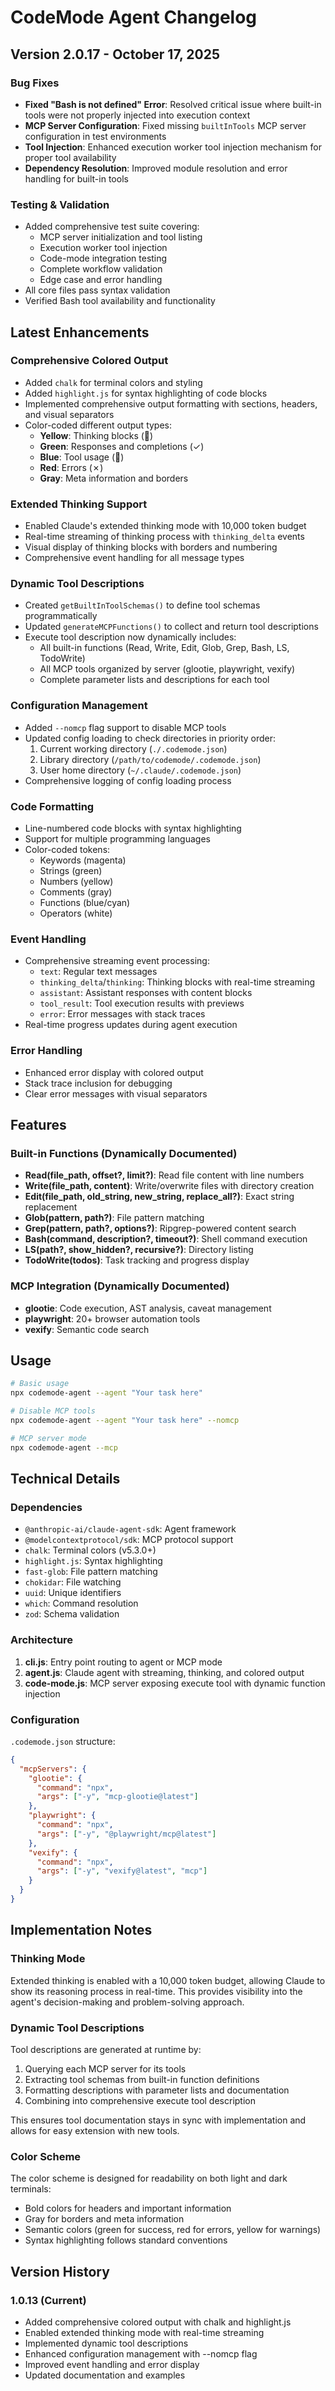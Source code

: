 # CodeMode Agent Changelog

## Version 2.0.17 - October 17, 2025

### Bug Fixes
- **Fixed "Bash is not defined" Error**: Resolved critical issue where built-in tools were not properly injected into execution context
- **MCP Server Configuration**: Fixed missing `builtInTools` MCP server configuration in test environments
- **Tool Injection**: Enhanced execution worker tool injection mechanism for proper tool availability
- **Dependency Resolution**: Improved module resolution and error handling for built-in tools

### Testing & Validation
- Added comprehensive test suite covering:
  - MCP server initialization and tool listing
  - Execution worker tool injection
  - Code-mode integration testing
  - Complete workflow validation
  - Edge case and error handling
- All core files pass syntax validation
- Verified Bash tool availability and functionality

## Latest Enhancements

### Comprehensive Colored Output
- Added `chalk` for terminal colors and styling
- Added `highlight.js` for syntax highlighting of code blocks
- Implemented comprehensive output formatting with sections, headers, and visual separators
- Color-coded different output types:
  - **Yellow**: Thinking blocks (💭)
  - **Green**: Responses and completions (✓)
  - **Blue**: Tool usage (🔧)
  - **Red**: Errors (✗)
  - **Gray**: Meta information and borders

### Extended Thinking Support
- Enabled Claude's extended thinking mode with 10,000 token budget
- Real-time streaming of thinking process with `thinking_delta` events
- Visual display of thinking blocks with borders and numbering
- Comprehensive event handling for all message types

### Dynamic Tool Descriptions
- Created `getBuiltInToolSchemas()` to define tool schemas programmatically
- Updated `generateMCPFunctions()` to collect and return tool descriptions
- Execute tool description now dynamically includes:
  - All built-in functions (Read, Write, Edit, Glob, Grep, Bash, LS, TodoWrite)
  - All MCP tools organized by server (glootie, playwright, vexify)
  - Complete parameter lists and descriptions for each tool

### Configuration Management
- Added `--nomcp` flag support to disable MCP tools
- Updated config loading to check directories in priority order:
  1. Current working directory (`./.codemode.json`)
  2. Library directory (`/path/to/codemode/.codemode.json`)
  3. User home directory (`~/.claude/.codemode.json`)
- Comprehensive logging of config loading process

### Code Formatting
- Line-numbered code blocks with syntax highlighting
- Support for multiple programming languages
- Color-coded tokens:
  - Keywords (magenta)
  - Strings (green)
  - Numbers (yellow)
  - Comments (gray)
  - Functions (blue/cyan)
  - Operators (white)

### Event Handling
- Comprehensive streaming event processing:
  - `text`: Regular text messages
  - `thinking_delta`/`thinking`: Thinking blocks with real-time streaming
  - `assistant`: Assistant responses with content blocks
  - `tool_result`: Tool execution results with previews
  - `error`: Error messages with stack traces
- Real-time progress updates during agent execution

### Error Handling
- Enhanced error display with colored output
- Stack trace inclusion for debugging
- Clear error messages with visual separators

## Features

### Built-in Functions (Dynamically Documented)
- **Read(file_path, offset?, limit?)**: Read file content with line numbers
- **Write(file_path, content)**: Write/overwrite files with directory creation
- **Edit(file_path, old_string, new_string, replace_all?)**: Exact string replacement
- **Glob(pattern, path?)**: File pattern matching
- **Grep(pattern, path?, options?)**: Ripgrep-powered content search
- **Bash(command, description?, timeout?)**: Shell command execution
- **LS(path?, show_hidden?, recursive?)**: Directory listing
- **TodoWrite(todos)**: Task tracking and progress display

### MCP Integration (Dynamically Documented)
- **glootie**: Code execution, AST analysis, caveat management
- **playwright**: 20+ browser automation tools
- **vexify**: Semantic code search

## Usage

```bash
# Basic usage
npx codemode-agent --agent "Your task here"

# Disable MCP tools
npx codemode-agent --agent "Your task here" --nomcp

# MCP server mode
npx codemode-agent --mcp
```

## Technical Details

### Dependencies
- `@anthropic-ai/claude-agent-sdk`: Agent framework
- `@modelcontextprotocol/sdk`: MCP protocol support
- `chalk`: Terminal colors (v5.3.0+)
- `highlight.js`: Syntax highlighting
- `fast-glob`: File pattern matching
- `chokidar`: File watching
- `uuid`: Unique identifiers
- `which`: Command resolution
- `zod`: Schema validation

### Architecture
1. **cli.js**: Entry point routing to agent or MCP mode
2. **agent.js**: Claude agent with streaming, thinking, and colored output
3. **code-mode.js**: MCP server exposing execute tool with dynamic function injection

### Configuration
`.codemode.json` structure:
```json
{
  "mcpServers": {
    "glootie": {
      "command": "npx",
      "args": ["-y", "mcp-glootie@latest"]
    },
    "playwright": {
      "command": "npx",
      "args": ["-y", "@playwright/mcp@latest"]
    },
    "vexify": {
      "command": "npx",
      "args": ["-y", "vexify@latest", "mcp"]
    }
  }
}
```

## Implementation Notes

### Thinking Mode
Extended thinking is enabled with a 10,000 token budget, allowing Claude to show its reasoning process in real-time. This provides visibility into the agent's decision-making and problem-solving approach.

### Dynamic Tool Descriptions
Tool descriptions are generated at runtime by:
1. Querying each MCP server for its tools
2. Extracting tool schemas from built-in function definitions
3. Formatting descriptions with parameter lists and documentation
4. Combining into comprehensive execute tool description

This ensures tool documentation stays in sync with implementation and allows for easy extension with new tools.

### Color Scheme
The color scheme is designed for readability on both light and dark terminals:
- Bold colors for headers and important information
- Gray for borders and meta information
- Semantic colors (green for success, red for errors, yellow for warnings)
- Syntax highlighting follows standard conventions

## Version History

### 1.0.13 (Current)
- Added comprehensive colored output with chalk and highlight.js
- Enabled extended thinking mode with real-time streaming
- Implemented dynamic tool descriptions
- Enhanced configuration management with --nomcp flag
- Improved event handling and error display
- Updated documentation and examples
